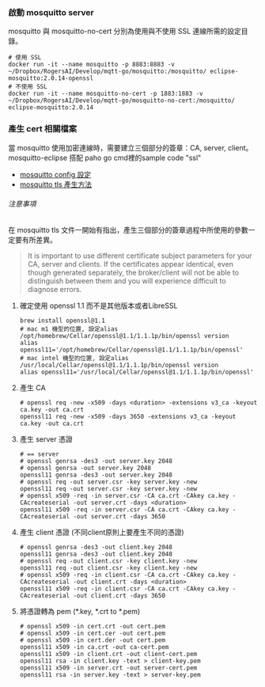 

### 啟動 mosquitto server

mosquitto 與 mosquitto-no-cert 分別為使用與不使用 SSL 連線所需的設定目錄。

```shell
# 使用 SSL
docker run -it --name mosquitto -p 8883:8883 -v ~/Dropbox/RogersAI/Develop/mqtt-go/mosquitto:/mosquitto/ eclipse-mosquitto:2.0.14-openssl
# 不使用 SSL
docker run -it --name mosquitto-no-cert -p 1883:1883 -v ~/Dropbox/RogersAI/Develop/mqtt-go/mosquitto-no-cert:/mosquitto/ eclipse-mosquitto:2.0.14
```

### 產生 cert 相關檔案
當 mosquitto 使用加密連線時，需要建立三個部分的簽章：CA, server, client。
mosquitto-eclipse 搭配 paho go cmd裡的sample code "ssl"

* [mosquitto config 設定](https://mosquitto.org/man/mosquitto-conf-5.html)
* [mosquitto tls 產生方法](https://mosquitto.org/man/mosquitto-tls-7.html)

###### 注意事項

在 mosquitto tls 文件一開始有指出，產生三個部分的簽章過程中所使用的參數一定要有所差異。
> It is important to use different certificate subject parameters for your CA, server and clients.
> If the certificates appear identical, even though generated separately,
> the broker/client will not be able to distinguish between them and you will experience difficult to diagnose errors.

1. 確定使用 openssl 1.1 而不是其他版本或者LibreSSL
    ```shell
    brew install openssl@1.1
    # mac m1 機型的位置, 設定alias
    /opt/homebrew/Cellar/openssl@1.1/1.1.1p/bin/openssl version
    alias openssl11='/opt/homebrew/Cellar/openssl@1.1/1.1.1p/bin/openssl' 
    # mac intel 機型的位置, 設定alias
    /usr/local/Cellar/openssl@1.1/1.1.1p/bin/openssl version
    alias openssl11='/usr/local/Cellar/openssl@1.1/1.1.1p/bin/openssl'
    ```
2. 產生 CA
    ```shell
    # openssl req -new -x509 -days <duration> -extensions v3_ca -keyout ca.key -out ca.crt
    openssl11 req -new -x509 -days 3650 -extensions v3_ca -keyout ca.key -out ca.crt
    ```
3. 產生 server 憑證
    ```shell
    # == server
    # openssl genrsa -des3 -out server.key 2048
    # openssl genrsa -out server.key 2048
    openssl11 genrsa -des3 -out server.key 2048
    # openssl req -out server.csr -key server.key -new
    openssl11 req -out server.csr -key server.key -new
    # openssl x509 -req -in server.csr -CA ca.crt -CAkey ca.key -CAcreateserial -out server.crt -days <duration>
    openssl11 x509 -req -in server.csr -CA ca.crt -CAkey ca.key -CAcreateserial -out server.crt -days 3650
    ```

4. 產生 client 憑證 (不同client原則上要產生不同的憑證)
    ```shell
    # openssl genrsa -des3 -out client.key 2048
    openssl11 genrsa -des3 -out client.key 2048
    # openssl req -out client.csr -key client.key -new
    openssl11 req -out client.csr -key client.key -new
    # openssl x509 -req -in client.csr -CA ca.crt -CAkey ca.key -CAcreateserial -out client.crt -days <duration>
    openssl11 x509 -req -in client.csr -CA ca.crt -CAkey ca.key -CAcreateserial -out client.crt -days 3650
    ```

5. 將憑證轉為 pem (*.key, *.crt to *.pem)
    ```shell
    # openssl x509 -in cert.crt -out cert.pem
    # openssl x509 -in cert.cer -out cert.pem
    # openssl x509 -in cert.der -out cert.pem
    openssl11 x509 -in ca.crt -out ca-cert.pem
    openssl11 x509 -in client.crt -out client-cert.pem
    openssl11 rsa -in client.key -text > client-key.pem
    openssl11 x509 -in server.crt -out server-cert.pem
    openssl11 rsa -in server.key -text > server-key.pem
    ```
